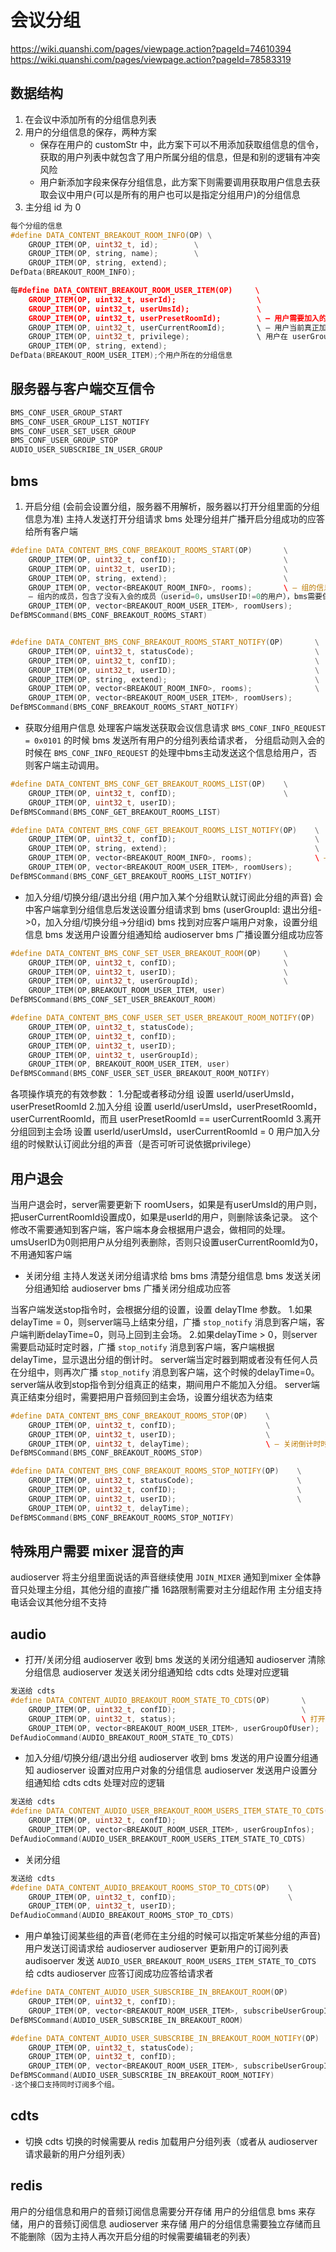 # 会议分组

<https://wiki.quanshi.com/pages/viewpage.action?pageId=74610394>
<https://wiki.quanshi.com/pages/viewpage.action?pageId=78583319>

## 数据结构

1. 在会议中添加所有的分组信息列表
2. 用户的分组信息的保存，两种方案
   + 保存在用户的 customStr 中，此方案下可以不用添加获取组信息的信令，获取的用户列表中就包含了用户所属分组的信息，但是和别的逻辑有冲突风险
   + 用户新添加字段来保存分组信息，此方案下则需要调用获取用户信息去获取会议中用户(可以是所有的用户也可以是指定分组用户)的分组信息
3. 主分组 id 为 0

```cpp
每个分组的信息
#define DATA_CONTENT_BREAKOUT_ROOM_INFO(OP) \
    GROUP_ITEM(OP, uint32_t, id);        \
    GROUP_ITEM(OP, string, name);        \
    GROUP_ITEM(OP, string, extend);
DefData(BREAKOUT_ROOM_INFO);

每#define DATA_CONTENT_BREAKOUT_ROOM_USER_ITEM(OP)     \
    GROUP_ITEM(OP, uint32_t, userId);                  \
    GROUP_ITEM(OP, uint32_t, userUmsId);               \
    GROUP_ITEM(OP, uint32_t, userPresetRoomId);        \ — 用户需要加入的组
    GROUP_ITEM(OP, uint32_t, userCurrentRoomId);       \ — 用户当前真正加入的分组
    GROUP_ITEM(OP, uint32_t, privilege);               \ 用户在 userGroupId 中的权限, 可听：0x01 可说: 0x02
    GROUP_ITEM(OP, string, extend);
DefData(BREAKOUT_ROOM_USER_ITEM);个用户所在的分组信息
```

## 服务器与客户端交互信令

```cpp
BMS_CONF_USER_GROUP_START
BMS_CONF_USER_GROUP_LIST_NOTIFY
BMS_CONF_USER_SET_USER_GROUP
BMS_CONF_USER_GROUP_STOP
AUDIO_USER_SUBSCRIBE_IN_USER_GROUP
```

## bms

1. 开启分组 (会前会设置分组，服务器不用解析，服务器以打开分组里面的分组信息为准)
主持人发送打开分组请求
bms 处理分组并广播开启分组成功的应答给所有客户端

```cpp
#define DATA_CONTENT_BMS_CONF_BREAKOUT_ROOMS_START(OP)       \
    GROUP_ITEM(OP, uint32_t, confID);                        \
    GROUP_ITEM(OP, uint32_t, userID);                        \
    GROUP_ITEM(OP, string, extend);                          \
    GROUP_ITEM(OP, vector<BREAKOUT_ROOM_INFO>, rooms);       \ – 组的信息
    – 组内的成员，包含了没有入会的成员（userid=0，umsUserID!=0的用户），bms需要保存独立的列表，因为关闭分组后客户端还可能获取此列表重新编辑分组再开启分组
    GROUP_ITEM(OP, vector<BREAKOUT_ROOM_USER_ITEM>, roomUsers); 
DefBMSCommand(BMS_CONF_BREAKOUT_ROOMS_START)


#define DATA_CONTENT_BMS_CONF_BREAKOUT_ROOMS_START_NOTIFY(OP)       \
    GROUP_ITEM(OP, uint32_t, statusCode);                           \
    GROUP_ITEM(OP, uint32_t, confID);                               \
    GROUP_ITEM(OP, uint32_t, userID);                               \
    GROUP_ITEM(OP, string, extend);                                 \
    GROUP_ITEM(OP, vector<BREAKOUT_ROOM_INFO>, rooms);              \
    GROUP_ITEM(OP, vector<BREAKOUT_ROOM_USER_ITEM>, roomUsers); 
DefBMSCommand(BMS_CONF_BREAKOUT_ROOMS_START_NOTIFY)
```

+ 获取分组用户信息
处理客户端发送获取会议信息请求 `BMS_CONF_INFO_REQUEST = 0x0101` 的时候 bms 发送所有用户的分组列表给请求者，
分组启动则入会的时候在 `BMS_CONF_INFO_REQUEST` 的处理中bms主动发送这个信息给用户，否则客户端主动调用。

```cpp
#define DATA_CONTENT_BMS_CONF_GET_BREAKOUT_ROOMS_LIST(OP)    \
    GROUP_ITEM(OP, uint32_t, confID);                        \
    GROUP_ITEM(OP, uint32_t, userID);
DefBMSCommand(BMS_CONF_GET_BREAKOUT_ROOMS_LIST)

#define DATA_CONTENT_BMS_CONF_GET_BREAKOUT_ROOMS_LIST_NOTIFY(OP)    \
    GROUP_ITEM(OP, uint32_t, confID);                               \
    GROUP_ITEM(OP, string, extend);                                 \
    GROUP_ITEM(OP, vector<BREAKOUT_ROOM_INFO>, rooms);              \ – 组的信息
    GROUP_ITEM(OP, vector<BREAKOUT_ROOM_USER_ITEM>, roomUsers);
DefBMSCommand(BMS_CONF_GET_BREAKOUT_ROOMS_LIST_NOTIFY)
```

+ 加入分组/切换分组/退出分组 (用户加入某个分组默认就订阅此分组的声音)
会中客户端拿到分组信息后发送设置分组请求到 bms (userGroupId: 退出分组->0，加入分组/切换分组->分组id)
bms 找到对应客户端用户对象，设置分组信息
bms 发送用户设置分组通知给 audioserver
bms 广播设置分组成功应答

```cpp
#define DATA_CONTENT_BMS_CONF_SET_USER_BREAKOUT_ROOM(OP)     \
    GROUP_ITEM(OP, uint32_t, confID);                        \
    GROUP_ITEM(OP, uint32_t, userID);                        \
    GROUP_ITEM(OP, uint32_t, userGroupId);                   \
    GROUP_ITEM(OP,BREAKOUT_ROOM_USER_ITEM, user)
DefBMSCommand(BMS_CONF_SET_USER_BREAKOUT_ROOM)

#define DATA_CONTENT_BMS_CONF_USER_SET_USER_BREAKOUT_ROOM_NOTIFY(OP)   \
    GROUP_ITEM(OP, uint32_t, statusCode);                              \
    GROUP_ITEM(OP, uint32_t, confID);                                  \
    GROUP_ITEM(OP, uint32_t, userID);                                  \
    GROUP_ITEM(OP, uint32_t, userGroupId);                             \
    GROUP_ITEM(OP, BREAKOUT_ROOM_USER_ITEM, user)
DefBMSCommand(BMS_CONF_USER_SET_USER_BREAKOUT_ROOM_NOTIFY)

```
各项操作填充的有效参数：
1.分配或者移动分组
设置 userId/userUmsId，userPresetRoomId
2.加入分组
设置 userId/userUmsId，userPresetRoomId，userCurrentRoomId，而且 userPresetRoomId == userCurrentRoomId
3.离开分组回到主会场
设置 userId/userUmsId，userCurrentRoomId = 0
用户加入分组的时候默认订阅此分组的声音（是否可听可说依据privilege）

## 用户退会
当用户退会时，server需要更新下 roomUsers，如果是有userUmsId的用户则，把userCurrentRoomId设置成0，如果是userId的用户，则删除该条记录。
这个修改不需要通知到客户端，客户端本身会根据用户退会，做相同的处理。
umsUserID为0则把用户从分组列表删除，否则只设置userCurrentRoomId为0，不用通知客户端


+ 关闭分组
主持人发送关闭分组请求给 bms
bms 清楚分组信息
bms 发送关闭分组通知给 audioserver
bms 广播关闭分组成功应答

当客户端发送stop指令时，会根据分组的设置，设置 delayTIme 参数。
1.如果delayTime = 0，则server端马上结束分组，广播 `stop_notify` 消息到客户端，客户端判断delayTime=0，则马上回到主会场。
2.如果delayTime > 0，则server需要启动延时定时器，广播 `stop_notify`  消息到客户端，客户端根据delayTime，显示退出分组的倒计时。
server端当定时器到期或者没有任何人员在分组中，则再次广播 `stop_notify` 消息到客户端，这个时候的delayTime=0。
server端从收到stop指令到分组真正的结束，期间用户不能加入分组。
server端真正结束分组时，需要把用户音频回到主会场，设置分组状态为结束

```cpp
#define DATA_CONTENT_BMS_CONF_BREAKOUT_ROOMS_STOP(OP)    \
    GROUP_ITEM(OP, uint32_t, confID);                    \
    GROUP_ITEM(OP, uint32_t, userID);                    \
    GROUP_ITEM(OP, uint32_t, delayTime);                 \ – 关闭倒计时时间(秒）
DefBMSCommand(BMS_CONF_BREAKOUT_ROOMS_STOP)

#define DATA_CONTENT_BMS_CONF_BREAKOUT_ROOMS_STOP_NOTIFY(OP)    \
    GROUP_ITEM(OP, uint32_t, statusCode);                       \
    GROUP_ITEM(OP, uint32_t, confID);                           \
    GROUP_ITEM(OP, uint32_t, userID);                           \
    GROUP_ITEM(OP, uint32_t, delayTime);
DefBMSCommand(BMS_CONF_BREAKOUT_ROOMS_STOP_NOTIFY)
```

## 特殊用户需要 mixer 混音的声

audioserver 将主分组里面说话的声音继续使用 `JOIN_MIXER` 通知到mixer
全体静音只处理主分组，其他分组的直接广播
16路限制需要对主分组起作用
主分组支持电话会议其他分组不支持

## audio

+ 打开/关闭分组
audioserver 收到 bms 发送的关闭分组通知
audioserver 清除分组信息
audioserver 发送关闭分组通知给 cdts
cdts 处理对应逻辑

```cpp
发送给 cdts
#define DATA_CONTENT_AUDIO_BREAKOUT_ROOM_STATE_TO_CDTS(OP)       \
    GROUP_ITEM(OP, uint32_t, confID);                            \
    GROUP_ITEM(OP, uint32_t, status);                            \ 打开：1，关闭：0
    GROUP_ITEM(OP, vector<BREAKOUT_ROOM_USER_ITEM>, userGroupOfUser);
DefAudioCommand(AUDIO_BREAKOUT_ROOM_STATE_TO_CDTS)
```

+ 加入分组/切换分组/退出分组
audioserver 收到 bms 发送的用户设置分组通知
audioserver 设置对应用户对象的分组信息
audioserver 发送用户设置分组通知给 cdts
cdts 处理对应的逻辑

```cpp
发送给 cdts
#define DATA_CONTENT_AUDIO_USER_BREAKOUT_ROOM_USERS_ITEM_STATE_TO_CDTS(OP)    \
    GROUP_ITEM(OP, uint32_t, confID);                                         \
    GROUP_ITEM(OP, vector<BREAKOUT_ROOM_USER_ITEM>, userGroupInfos);
DefAudioCommand(AUDIO_USER_BREAKOUT_ROOM_USERS_ITEM_STATE_TO_CDTS) 
```
 
+ 关闭分组
```cpp
发送给 cdts
#define DATA_CONTENT_AUDIO_BREAKOUT_ROOMS_STOP_TO_CDTS(OP)    \
    GROUP_ITEM(OP, uint32_t, confID);                         \
    GROUP_ITEM(OP, uint32_t, userID);
DefAudioCommand(AUDIO_BREAKOUT_ROOMS_STOP_TO_CDTS) 
```

+ 用户单独订阅某些组的声音(老师在主分组的时候可以指定听某些分组的声音)
用户发送订阅请求给 audioserver
audioserver 更新用户的订阅列表
audisoerver 发送 `AUDIO_USER_BREAKOUT_ROOM_USERS_ITEM_STATE_TO_CDTS` 给 cdts
audioserver 应答订阅成功应答给请求者

```cpp
#define DATA_CONTENT_AUDIO_USER_SUBSCRIBE_IN_BREAKOUT_ROOM(OP)                   \
    GROUP_ITEM(OP, uint32_t, confID);                                            \
    GROUP_ITEM(OP, vector<BREAKOUT_ROOM_USER_ITEM>, subscribeUserGroupInfos);
DefBMSCommand(AUDIO_USER_SUBSCRIBE_IN_BREAKOUT_ROOM)

#define DATA_CONTENT_AUDIO_USER_SUBSCRIBE_IN_BREAKOUT_ROOM_NOTIFY(OP)            \
    GROUP_ITEM(OP, uint32_t, statusCode);                                        \
    GROUP_ITEM(OP, uint32_t, confID);                                            \
    GROUP_ITEM(OP, vector<BREAKOUT_ROOM_USER_ITEM>, subscribeUserGroupInfos);
DefBMSCommand(AUDIO_USER_SUBSCRIBE_IN_BREAKOUT_ROOM_NOTIFY)
-这个接口支持同时订阅多个组。
```

## cdts

+ 切换
cdts 切换的时候需要从 redis 加载用户分组列表（或者从 audioserver 请求最新的用户分组列表）

## redis

用户的分组信息和用户的音频订阅信息需要分开存储
用户的分组信息 bms 来存储，用户的音频订阅信息 audioserver 来存储
用户的分组信息需要独立存储而且不能删除（因为主持人再次开启分组的时候需要编辑老的列表）
